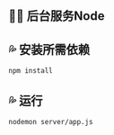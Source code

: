 ## :blue_heart::blue_heart:  后台服务Node



## :sweat_drops: 安装所需依赖

```shell
npm install
```

## :sweat_drops: 运行

```shell
nodemon server/app.js
```


